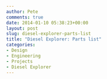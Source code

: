 ```yaml
---
author: Pete
comments: true
date: 2014-01-10 05:38:23+00:00
layout: post
slug: diesel-explorer-parts-list
title: "Diesel Explorer: Parts list"
categories:
- Design
- Engineering
- Projects
- Diesel Explorer
---
```

